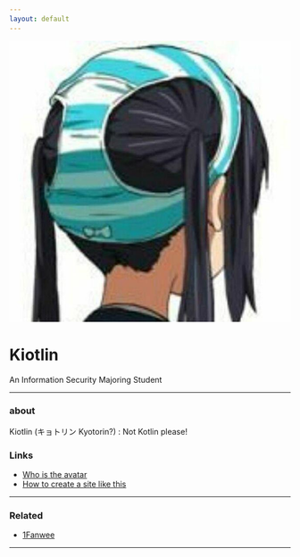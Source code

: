 ```yaml
---
layout: default
---
```


![avatar](avatar.jpg)

# Kiotlin

An Information Security Majoring Student

- - -

### about

Kiotlin (キョトリン Kyotorin?) : Not Kotlin please! 

### Links

 * [Who is the avatar ](https://zh.moegirl.org/%E4%B8%AD%E9%87%8E%E6%A2%93)
 * [How to create a site like this](https://github.com/zbryikt/mysite)
 
- - -

### Related

 * [1Fanwee](https://www.google.com/search?q=slant+eyes+and+cat+girl&tbm=isch&tbo=u&source=univ&sa=X&ved=0ahUKEwj_6I2mxcbYAhWJjpQKHfbcCUwQsAQIKA&biw=1301&bih=649)

 - - -
